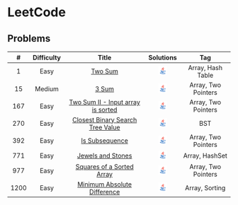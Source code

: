 # LeetCode

## Problems
|  #   | Difficulty |                                                Title                                                 |                                         Solutions                                          |         Tag         |
|:----:|:----------:|:----------------------------------------------------------------------------------------------------:|:------------------------------------------------------------------------------------------:|:-------------------:|
|  1   |    Easy    |                           [Two Sum](https://leetcode.com/problems/two-sum)                           |             [<img height=20 src="icons/java.svg">](solutions/0001-two-sum.md)              |  Array, Hash Table  |
|  15  |   Medium   |                             [3 Sum](https://leetcode.com/problems/3sum)                              |               [<img height=20 src="icons/java.svg">](solutions/0015-3sum.md)               | Array, Two Pointers |
| 167  |    Easy    | [Two Sum II - Input array is sorted](https://leetcode.com/problems/two-sum-ii-input-array-is-sorted) | [<img height=20 src="icons/java.svg">](solutions/0167-two-sum-ii-input-array-is-sorted.md) | Array, Two Pointers |
| 270  |    Easy    |  [Closest Binary Search Tree Value](https://leetcode.com/problems/closest-binary-search-tree-value)  | [<img height=20 src="icons/java.svg">](solutions/0270-closest-binary-search-tree-value.md) |         BST         |
| 392  |    Easy    |                    [Is Subsequence](https://leetcode.com/problems/is-subsequence)                    |          [<img height=20 src="icons/java.svg">](solutions/0392-is-subsequence.md)          | Array, Two Pointers |
| 771  |    Easy    |                 [Jewels and Stones](https://leetcode.com/problems/jewels-and-stones)                 |        [<img height=20 src="icons/java.svg">](solutions/0771-jewels-and-stones.md)         |   Array, HashSet    |
| 977  |    Easy    |         [Squares of a Sorted Array](https://leetcode.com/problems/squares-of-a-sorted-array)         |    [<img height=20 src="icons/java.svg">](solutions/0977-squares-of-a-sorted-array.md)     | Array, Two Pointers |
| 1200 |    Easy    |      [Minimum Absolute Difference](https://leetcode.com/problems/minimum-absolute-difference/)       |   [<img height=20 src="icons/java.svg">](solutions/1200-minimum-absolute-difference.md)    |   Array, Sorting    |